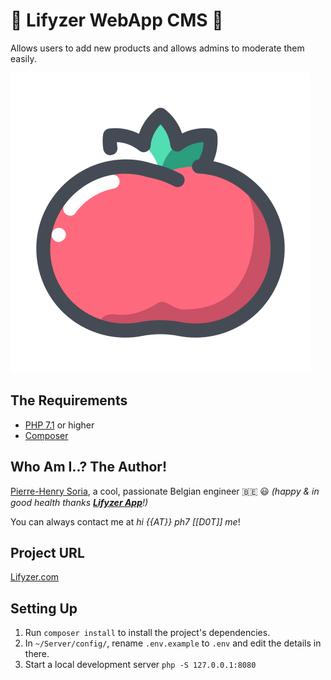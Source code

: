 # 🍏 Lifyzer WebApp CMS 🍓

Allows users to add new products and allows admins to moderate them easily.

![Healthy Food, Healthy Tomato](static/img/healthy-tomato.svg)


## The Requirements

* [PHP 7.1](http://php.net/releases/7_2_0.php) or higher
* [Composer](https://getcomposer.org)


## Who Am I..? The Author!

[Pierre-Henry Soria](http://pierrehenry.be), a cool, passionate Belgian engineer :belgium: :smiley:
*(happy & in good health thanks **[Lifyzer App](https://play.google.com/store/apps/details?id=com.foodscan)**!)*

You can always contact me at *hi {{AT}} ph7 [[D0T]] me*!


## Project URL

[Lifyzer.com](https://lifyzer.com)


## Setting Up

1. Run `composer install` to install the project's dependencies.
2. In `~/Server/config/`, rename `.env.example` to `.env` and edit the details in there.
3. Start a local development server `php -S 127.0.0.1:8080`
